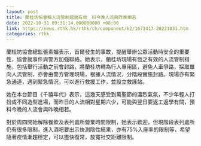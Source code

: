 ```yaml
---
layout: post
title: 蘭桂坊協會稱人流管制措施有效　料今晚人流與昨晚相若
date: 2022-10-31 09:31:14.000000000 +08:00
link: https://news.rthk.hk/rthk/ch/component/k2/1673417-20221031.htm
categories: rthk
---
```


蘭桂坊協會總監張素媚表示，首爾發生的事故，提醒舉辦公眾活動時安全的重要性，協會就事件與警方加強聯絡。她表示，蘭桂坊現場有恆之有效的人流管制措施，包括舉行活動之前會封路，將蘭桂坊轉為行人專用區，避免人車爭路，採取單向人流管制，亦會由警方管理現場，根據人流情況，分階段實施封路。現場亦有緊急通道，遇到緊急情況，可以進行救援工作，並設立救護站。

她在本台節目《千禧年代》表示，這幾天感受到萬聖節的濃烈氣氛，不少年輕人打扮成不同造型進場，而昨日的人流相對星期六少，可能與翌日要返工返學有關，預料今晚的人流會與昨晚相若。

對於周四開始解除餐飲及表列處所營業時間限制，她表示歡迎，但現階段表列處所仍有很多限制，進入酒吧要出示快測陰性結果，亦有75%入座率的限制等，希望隨著疫情漸趨穩定，可以盡快復常，放寬社交距離限制。
